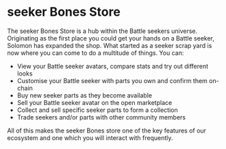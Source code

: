 # seeker Bones Store

The seeker Bones Store is a hub within the Battle seekers universe. Originating as the first place you could get your hands on a Battle seeker, Solomon has expanded the shop. What started as a seeker scrap yard is now where you can come to do a multitude of things. You can:

* View your Battle seeker avatars, compare stats and try out different looks
* Customise your Battle seeker with parts you own and confirm them on-chain
* Buy new seeker parts as they become available
* Sell your Battle seeker avatar on the open marketplace
* Collect and sell specific seeker parts to form a collection
* Trade seekers and/or parts with other community members

All of this makes the seeker Bones store one of the key features of our ecosystem and one which you will interact with frequently.
